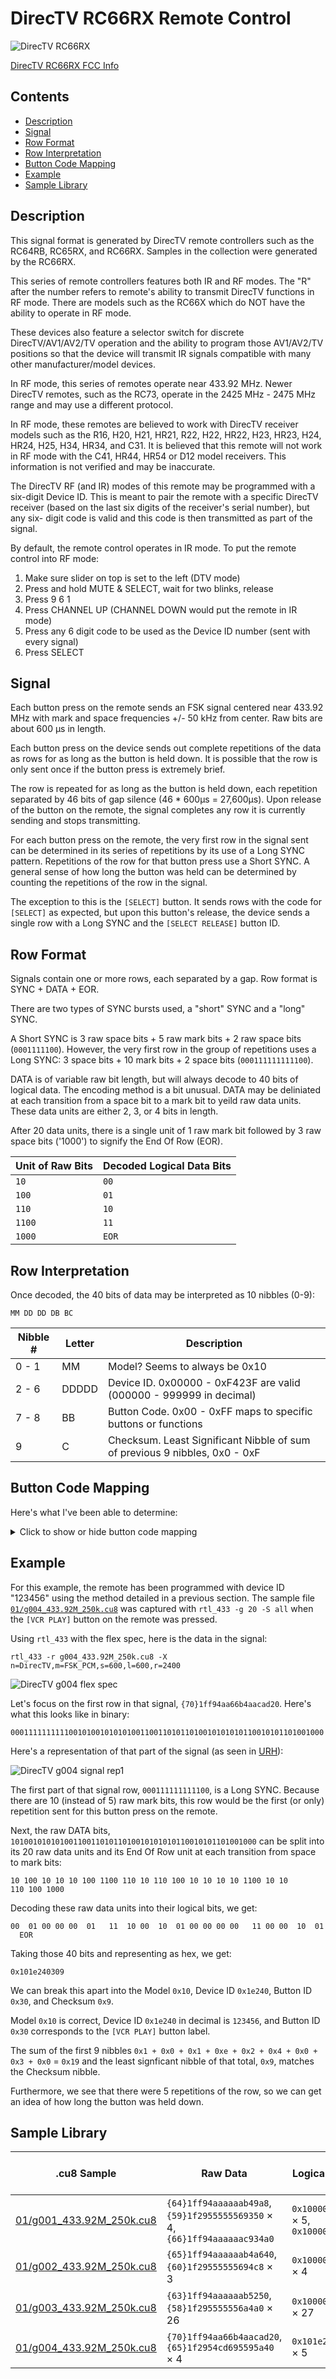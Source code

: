 # DirecTV RC66RX Remote Control

![DirecTV RC66RX](directv_rc66rx.jpg)

[DirecTV RC66RX FCC Info](https://fccid.io/MG33013)

## Contents
* [Description](#description)
* [Signal](#signal)
* [Row Format](#row-format)
* [Row Interpretation](#row-interpretation)
* [Button Code Mapping](#button-code-mapping)
* [Example](#example)
* [Sample Library](#sample-library)

## Description ##

This signal format is generated by DirecTV remote controllers such as the
RC64RB, RC65RX, and RC66RX.  Samples in the collection were generated by the
RC66RX.

This series of remote controllers features both IR and RF modes.  The "R" after
the number refers to remote's ability to transmit DirecTV functions in RF mode.
There are models such as the RC66X which do NOT have the ability to operate in
RF mode.

These devices also feature a selector switch for discrete DirecTV/AV1/AV2/TV
operation and the ability to program those AV1/AV2/TV positions so that the
device will transmit IR signals compatible with many other manufacturer/model
devices.

In RF mode, this series of remotes operate near 433.92 MHz. Newer DirecTV
remotes, such as the RC73, operate in the 2425 MHz - 2475 MHz range and may use
a different protocol.

In RF mode, these remotes are believed to work with DirecTV receiver models such
as the R16, H20, H21, HR21, R22, H22, HR22, H23, HR23, H24, HR24, H25, H34,
HR34, and C31. It is believed that this remote will not work in RF mode with the
C41, HR44, HR54 or D12 model receivers.  This information is not verified and
may be inaccurate.

The DirecTV RF (and IR) modes of this remote may be programmed with a six-digit
Device ID. This is meant to pair the remote with a specific DirecTV receiver
(based on the last six digits of the receiver's serial number), but any six-
digit code is valid and this code is then transmitted as part of the signal.

By default, the remote control operates in IR mode. To put the remote control into RF mode:

1. Make sure slider on top is set to the left (DTV mode)
2. Press and hold MUTE & SELECT, wait for two blinks, release
3. Press 9 6 1
4. Press CHANNEL UP (CHANNEL DOWN would put the remote in IR mode)
5. Press any 6 digit code to be used as the Device ID number (sent with every signal)
6. Press SELECT

## Signal ##

Each button press on the remote sends an FSK signal centered near 433.92 MHz
with mark and space frequencies +/- 50 kHz from center.  Raw bits are about 600
μs in length.

Each button press on the device sends out complete repetitions of the data as
rows for as long as the button is held down.  It is possible that the row is
only sent once if the button press is extremely brief.

The row is repeated for as long as the button is held down, each repetition
separated by 46 bits of gap silence (46 * 600μs = 27,600μs).  Upon release of
the button on the remote, the signal completes any row it is currently sending
and stops transmitting.

For each button press on the remote, the very first row in the signal sent can
be determined in its series of repetitions by its use of a Long SYNC pattern.
Repetitions of the row for that button press use a Short SYNC.  A general sense
of how long the button was held can be determined by counting the repetitions of
the row in the signal.

The exception to this is the `[SELECT]` button.  It sends rows with the code for
`[SELECT]` as expected, but upon this button's release, the device sends a
single row with a Long SYNC and the <code>[SELECT&nbsp;RELEASE]</code> button
ID.

## Row Format ##

Signals contain one or more rows, each separated by a gap. Row format is SYNC +
DATA + EOR.

There are two types of SYNC bursts used, a "short" SYNC and a "long" SYNC.

A Short SYNC is 3 raw space bits + 5 raw mark bits + 2 raw space bits
(`0001111100`). However, the very first row in the group of repetitions uses a
Long SYNC: 3 space bits + 10 mark bits + 2 space bits (`000111111111100`).

DATA is of variable raw bit length, but will always decode to 40 bits of logical
data. The encoding method is a bit unusual. DATA may be deliniated at each
transition from a space bit to a mark bit to yeild raw data units.  These data
units are either 2, 3, or 4 bits in length.

After 20 data units, there is a single unit of 1 raw mark bit followed by 3 raw
space bits ('1000') to signify the End Of Row (EOR).

| Unit of Raw Bits | Decoded Logical Data Bits |
|------------------|---------------------------|
| `10`   | `00` |
| `100`  | `01` |
| `110`  | `10` |
| `1100` | `11` |
| `1000` | `EOR` |

## Row Interpretation ##

Once decoded, the 40 bits of data may be interpreted as 10 nibbles (0-9):

`MM DD DD DB BC`

| Nibble # | Letter | Description |
|----------|--------|-------------|
| 0 - 1    | MM     | Model? Seems to always be 0x10 |
| 2 - 6    | DDDDD  | Device ID. 0x00000 - 0xF423F are valid (000000 - 999999 in decimal) |
| 7 - 8    | BB     | Button Code. 0x00 - 0xFF maps to specific buttons or functions |
| 9        | C      | Checksum. Least Significant Nibble of sum of previous 9 nibbles, 0x0 - 0xF |

## Button Code Mapping ##

Here's what I've been able to determine:

<details><summary>Click to show or hide button code mapping</summary>
<p>

Button codes span an entire logical byte of data, but decoding these codes to
button labels/meanings is likely incomplete.  RF signals are sent when the
remote has its selector switch in DirecTV mode (leftmost position), but RF
signals are sometimes sent when the remote is not in DirecTV mode (i.e., the
selector switch is in AV1, AV2, or TV positions) under certain conditions.

| Button Code | Description |
|-------------|-------------|
| 0x00 |  |
| 0x01 | [1] |
| 0x02 | [2] |
| 0x03 | [3] |
| 0x04 | [4] |
| 0x05 | [5] |
| 0x06 | [6] |
| 0x07 | [7] |
| 0x08 | [8] |
| 0x09 | [9] |
| 0x0A |  |
| 0x0B |  |
| 0x0C |  |
| 0x0D | [CH UP] |
| 0x0E | [CH DOWN] |
| 0x0F | [CH PREV] |
| 0x10 | [PWR] |
| 0x11 | [0] |
| 0x12 | [DASH] |
| 0x13 | [ENTER] |
| 0x14 - 0x1F |  |
| 0x20 | [MENU] |
| 0x21 | [UP] |
| 0x22 | [DOWN] |
| 0x23 | [LEFT] |
| 0x24 | [RIGHT] |
| 0x25 | [SELECT] |
| 0x26 | [EXIT] |
| 0x27 | [BACK] |
| 0x28 | [GUIDE] |
| 0x29 | [ACTIVE] |
| 0x2A | [LIST] |
| 0x2B |  |
| 0x2C |  |
| 0x2D |  |
| 0x2E | [INFO] |
| 0x2F |  |
| 0x30 | [VCR PLAY] |
| 0x31 | [VCR STOP] |
| 0x32 | [VCR PAUSE] |
| 0x33 | [VCR RWD] |
| 0x34 | [VCR FFD] |
| 0x35 | [VCR REC] |
| 0x36 | [VCR BACK] |
| 0x37 | [VCR SKIP] |
| 0x38 - 0x40 |  |
| 0x41 | [RED] |
| 0x42 | [YELLOW] |
| 0x43 | [GREEN] |
| 0x44 | [BLUE] |
| 0x45 - 0x4F |  |
| 0x50 |  |
| 0x51 | [TV: VCR {all} and just switched from other input - maybe alert to switch to other mode?] <sup>[3](#fn1)</sup> |
| 0x52 - 0x59 |  |
| 0x5A | [AV1/AV2/TV: FORMAT,PWR,VCR {all}, EXIT, U/D/L/R/SEL, MENU, CH U/D/PREV, 0-9/DASH/ENTER] <sup>[1](#fn1)</sup> |
| 0x5B | [DTV&TV POWER ON/OFF], [TV INPUT], [VOLUME UP/DOWN/MUTE] <sup>[1](#fn1)</sup> |
| 0x5C | [AV1/AV2/TV: TV INPUT, DTV&TV POWER ON/OFF, VOL U/D/M - maybe alert that no TV IR Programmed?] <sup>[1](#fn1)</sup> |
| 0x5D | [TV:  GUIDE, ACTIVE, LIST, BACK, INFO, R/G/Y/B] <sup>[1](#fn1)</sup> |
| 0x5E | [AV1: GUIDE, ACTIVE, LIST, BACK, INFO, R/G/Y/B] <sup>[1](#fn1)</sup> |
| 0x5F | [AV2: GUIDE, ACTIVE, LIST, BACK, INFO, R/G/Y/B] <sup>[1](#fn1)</sup> |
| 0x60 - 0x6F |  |
| 0x70 - 0x72 |  |
| 0x73 | [FORMAT] |
| 0x74 - 0x7F |  |
| 0x80 | [DTV: DTV&TV POWER ON] <sup>[2](#fn1)</sup> |
| 0x81 | [DTV: DTV&TV POWER OFF] <sup>[2](#fn1)</sup> |
| 0x82 - 0x8F |  |
| 0x90 - 0x9F |  |
| 0xA0 - 0xAF |  |
| 0xB0 - 0xBF |  |
| 0xC0 - 0xCF |  |
| 0xD0 - 0xD5 |  |
| 0xD6 | [SELECT RELEASE] <sup>[4](#fn1)</sup> |
| 0xD7 - 0xDF |  |
| 0xE0 - 0xEF |  |
| 0xF0 - 0xFF |  |

<a name="fn1">[1]</a> If none of the AV1/AV2/TV switch configurations are
programmed with a Mfg/Model Device IR code.

<a name="fn1">[2]</a> If any of AV1/AV2/TV switch configurations are programmed
with a Mfg/Model Device IR code, DTV: DTV&TV ON/OFF send separate codes and the
TV Input button no longer sends an RF code

<a name="fn1">[3]</a> If any of the VCR control buttons have been pressed in any
of the DTV/AV1/AV2 switch settings, then switched to the IR programmed TV
setting, and then any of the VCR control buttons pressed, the device sends this
code the first (and only the first) time a VCR control button is pressed in that
mode.

<a name="fn1">[4]</a> Sent once with a long SYNC when the select button is
released.

</p>
</details>

## Example ##

For this example, the remote has been programmed with device ID "123456" using
the method detailed in a previous section.  The sample file
[`01/g004_433.92M_250k.cu8`](01/g004_433.92M_250k.cu8) was captured with
`rtl_433 -g 20 -S all` when the <code>[VCR&nbsp;PLAY]</code> button on the
remote was pressed.

Using `rtl_433` with the flex spec, here is the data in the signal:

`rtl_433 -r g004_433.92M_250k.cu8 -X n=DirecTV,m=FSK_PCM,s=600,l=600,r=2400`

![DirecTV g004 flex spec](directv_g004_flex_spec.png)

Let's focus on the first row in that signal, `{70}1ff94aa66b4aacad20`.
Here's what this looks like in binary:

`0001111111111001010010101010011001101011010010101010110010101101001000`

Here's a representation of that part of the signal (as seen in
[URH](https://github.com/jopohl/urh)):

![DirecTV g004 signal rep1](directv_g004_signal_rep1.png)

The first part of that signal row, `000111111111100`, is a Long SYNC.  Because
there are 10 (instead of 5) raw mark bits, this row would be the first (or only)
repetition sent for this button press on the remote.

Next, the raw DATA bits,
`1010010101010011001101011010010101010110010101101001000` can be split into its
20 raw data units and its End Of Row unit at each transition from space to mark
bits:

<code>10 100 10 10 10 100 1100 110 10 110 100 10 10 10 10 1100 10 10 110 100 1000</code>

Decoding these raw data units into their logical bits, we get:

<code>00&nbsp;&nbsp;01&nbsp;00&nbsp;00&nbsp;00&nbsp;&nbsp;01&nbsp;&nbsp;&nbsp;11&nbsp;&nbsp;10&nbsp;00&nbsp;&nbsp;10&nbsp;&nbsp;01&nbsp;00&nbsp;00&nbsp;00&nbsp;00&nbsp;&nbsp;&nbsp;11&nbsp;00&nbsp;00&nbsp;&nbsp;10&nbsp;&nbsp;01&nbsp;&nbsp;EOR</code>

Taking those 40 bits and representing as hex, we get:

`0x101e240309`

We can break this apart into the Model `0x10`, Device ID `0x1e240`, Button ID
`0x30`, and Checksum `0x9`.

Model `0x10` is correct, Device ID `0x1e240` in decimal is `123456`, and Button
ID `0x30` corresponds to the <code>[VCR&nbsp;PLAY]</code> button label.

The sum of the first 9 nibbles `0x1 + 0x0 + 0x1 + 0xe + 0x2 + 0x4 + 0x0 + 0x3 +
0x0` = `0x19` and the least signficant nibble of that total, `0x9`, matches the
Checksum nibble.

Furthermore, we see that there were 5 repetitions of the row, so we can get an
idea of how long the button was held down.

## Sample Library

| .cu8 Sample | Raw Data | Logical Data | Device ID / Button ID / Button Name|
|------------|----------|--------------|----------------|
| [01/g001_433.92M_250k.cu8](01/g001_433.92M_250k.cu8) | `{64}1ff94aaaaaab49a8`, `{59}1f2955555569350` × 4, `{66}1ff94aaaaaac934a0` | `0x1000000258` × 5, `0x1000000d64` | `000000` / `0x25` × 5, `0xd6` / `[SELECT]` × 5, <code>[SELECT&nbsp;RELEASE]</code> |
| [01/g002_433.92M_250k.cu8](01/g002_433.92M_250k.cu8) | `{65}1ff94aaaaaab4a640`, `{60}1f29555555694c8` × 3 | `0x1000000247` × 4 | `000000` / `0x24` / `[RIGHT]` |
| [01/g003_433.92M_250k.cu8](01/g003_433.92M_250k.cu8) | `{63}1ff94aaaaaab5250`, `{58}1f295555556a4a0` × 26 | `0x1000000214` × 27 | `000000` / `0x21` / `[UP]` |
| [01/g004_433.92M_250k.cu8](01/g004_433.92M_250k.cu8) | `{70}1ff94aa66b4aacad20`, `{65}1f2954cd695595a40` × 4 | `0x101e240309` × 5 | `123456` / `0x30` / <code>[VCR&nbsp;PLAY]</code> |

